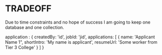 # TRADEOFF

Due to time constraints and no hope of success I am going to keep one database and one collection.

application : {
    createdBy: 'id',
    jobId: 'jid',
    applications: [
        {
            name: 'Applicant Name 1",
            shortIntro:  'My name is applicant',
            resumeUrl: 'Some worker from Tier 3 College'
        }
    ]
}